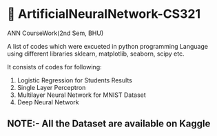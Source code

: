 # 🚀 ArtificialNeuralNetwork-CS321
ANN CourseWork(2nd Sem, BHU)

A list of codes which were excueted in python programming Language using different libraries sklearn, matplotlib, seaborn, scipy etc.

It consists of codes for following:

1. Logistic Regression for Students Results
2. Single Layer Perceptron
3. Multilayer Neural Network for MNIST Dataset
4. Deep Neural Network

NOTE:- All the Dataset are available on Kaggle
---
